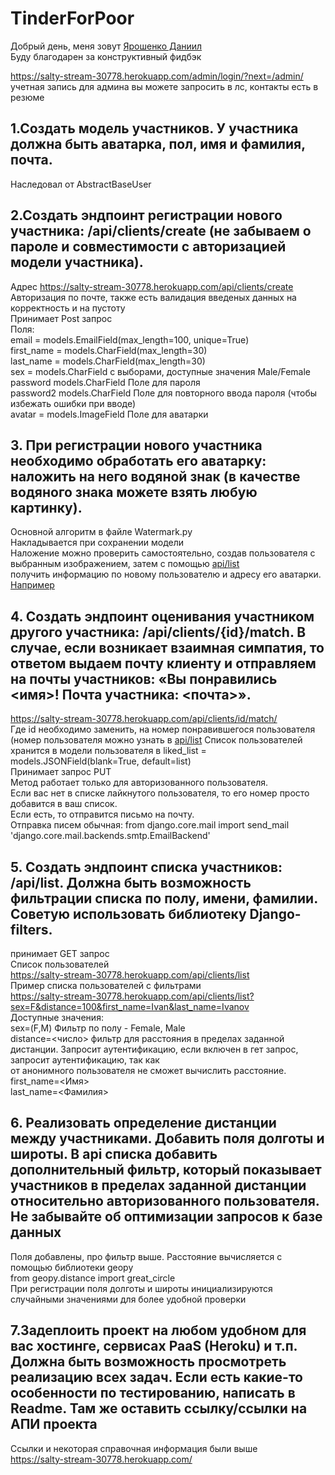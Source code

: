 # TinderForPoor
Добрый день, меня зовут [Ярошенко Даниил](https://spb.hh.ru/resume/4cfc6325ff096cd3ad0039ed1f5a4a51476e49)    
Буду благодарен за конструктивный фидбэк    

https://salty-stream-30778.herokuapp.com/admin/login/?next=/admin/     
учетная запись для админа вы можете запросить в лс, контакты есть в резюме

## 1.Создать модель участников. У участника должна быть аватарка, пол, имя и фамилия, почта.   
Наследовал от AbstractBaseUser   

## 2.Создать эндпоинт регистрации нового участника: /api/clients/create (не забываем о пароле и совместимости с авторизацией модели участника).    
Адрес https://salty-stream-30778.herokuapp.com/api/clients/create  
Авторизация по почте, также есть валидация введеных данных на корректность и на пустоту    
Принимает Post запрос   
Поля:   
email = models.EmailField(max_length=100, unique=True)    
first_name = models.CharField(max_length=30)    
last_name = models.CharField(max_length=30)    
sex = models.CharField с выборами, доступные значения Male/Female    
password models.CharField Поле для пароля    
password2 models.CharField Поле для повторного ввода пароля (чтобы избежать ошибки при вводе)    
avatar = models.ImageField Поле для аватарки    

## 3. При регистрации нового участника необходимо обработать его аватарку: наложить на него водяной знак (в качестве водяного знака можете взять любую картинку).   
Основной алгоритм в файле Watermark.py   
Накладывается при сохранении модели   
Наложение можно проверить самостоятельно, создав пользователя с выбранным изображением, затем с помощью [api/list](https://salty-stream-30778.herokuapp.com/api/clients/list)     
получить информацию по новому пользователю и адресу его аватарки. [Например](https://mybucketfortesttasktinder.s3.amazonaws.com/images/user_da11334%40mail.ru_images/user_da11334mail.ru_IGM.jpg)

## 4. Создать эндпоинт оценивания участником другого участника: /api/clients/{id}/match.    В случае, если возникает взаимная симпатия, то ответом выдаем почту клиенту и отправляем на почты участников: «Вы понравились <имя>! Почта участника: <почта>».    
https://salty-stream-30778.herokuapp.com/api/clients/id/match/    
Где id необходимо заменить, на номер понравившегося пользователя (номер пользователя можно узнать в [api/list](https://salty-stream-30778.herokuapp.com/api/clients/list)
Список пользователей хранится в модели пользователя в liked_list = models.JSONField(blank=True, default=list)    
Принимает запрос PUT    
Метод работает только для авторизованного пользователя.   
Если вас нет в списке лайкнутого пользователя, то его номер просто добавится в ваш список.   
Если есть, то отправится письмо на почту.    
Отправка писем обычная:
from django.core.mail import send_mail    
'django.core.mail.backends.smtp.EmailBackend'    

## 5. Создать эндпоинт списка участников: /api/list. Должна быть возможность фильтрации списка по полу, имени, фамилии.   Советую использовать библиотеку Django-filters.   
принимает GET запрос   
Список пользователей   
https://salty-stream-30778.herokuapp.com/api/clients/list    
Пример списка пользователей с фильтрами    
https://salty-stream-30778.herokuapp.com/api/clients/list?sex=F&distance=100&first_name=Ivan&last_name=Ivanov    
Доступные значения:    
sex=(F,M) Фильтр по полу - Female, Male    
distance=<число> фильтр для расстояния в пределах заданной дистанции. Запросит аутентификацию, если включен в гет запрос, запросит аутентификацию, так как    
от анонимного пользователя не сможет вычислить расстояние.    
first_name=<Имя>    
last_name=<Фамилия>    

## 6. Реализовать определение дистанции между участниками. Добавить поля долготы и широты.    В api списка добавить дополнительный фильтр, который показывает участников в пределах заданной дистанции относительно авторизованного пользователя.    Не забывайте об оптимизации запросов к базе данных   
Поля добавлены, про фильтр выше. Расстояние вычисляется с помощью библиотеки geopy    
from geopy.distance import great_circle    
При регистрации поля долготы и широты инициализируются случайными значениями для более удобной проверки    
 
## 7.Задеплоить проект на любом удобном для вас хостинге, сервисах PaaS (Heroku) и т.п. Должна быть возможность просмотреть реализацию всех задач.     Если есть какие-то особенности по тестированию, написать в Readme. Там же оставить ссылку/ссылки на АПИ проекта    
Ссылки и некоторая справочная информация были выше    
https://salty-stream-30778.herokuapp.com/   



